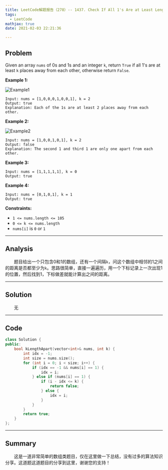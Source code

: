 ```yaml
---
title: LeetCode解题报告（278）-- 1437. Check If All 1's Are at Least Length K Places Away
tags:
  - LeetCode
mathjax: true
date: 2021-02-03 22:21:36

---
```


## Problem

Given an array `nums` of 0s and 1s and an integer `k`, return `True` if all 1's are at least `k` places away from each other, otherwise return `False`.

<!-- more -->

**Example 1:**

![Example1](https://assets.leetcode.com/uploads/2020/04/15/sample_1_1791.png)

```
Input: nums = [1,0,0,0,1,0,0,1], k = 2
Output: true
Explanation: Each of the 1s are at least 2 places away from each other.
```

**Example 2:**

![Example2](https://assets.leetcode.com/uploads/2020/04/15/sample_2_1791.png)

```
Input: nums = [1,0,0,1,0,1], k = 2
Output: false
Explanation: The second 1 and third 1 are only one apart from each other.
```

**Example 3:**

```
Input: nums = [1,1,1,1,1], k = 0
Output: true
```

**Example 4:**

```
Input: nums = [0,1,0,1], k = 1
Output: true
```

**Constraints:**

- `1 <= nums.length <= 105`
- `0 <= k <= nums.length`
- `nums[i]` is `0` or `1`

------

## Analysis

&emsp;&emsp;题目给出一个只包含0和1的数组，还有一个间隔`k`，问这个数组中相邻的1之间的距离是否都至少为`k`。思路很简单，直接一遍遍历，用一个下标记录上一次出现1的位置，然后找到1，下标做差就能计算出之间的距离。

------

## Solution

&emsp;&emsp;无

------

## Code

```c++
class Solution {
public:
    bool kLengthApart(vector<int>& nums, int k) {
        int idx = -1;
        int size = nums.size();
        for (int i = 0; i < size; i++) {
            if (idx == -1 && nums[i] == 1) {
                idx = i;
            } else if (nums[i] == 1) {
                if (i - idx <= k) {
                    return false;
                } else {
                    idx = i;
                }
            }
        }
        return true;
    }
};
```

------

## Summary

&emsp;&emsp;这是一道非常简单的数组类题目，仅在这里做一下总结，没有过多的算法知识分享。这道题这道题目的分享到这里，谢谢您的支持！
